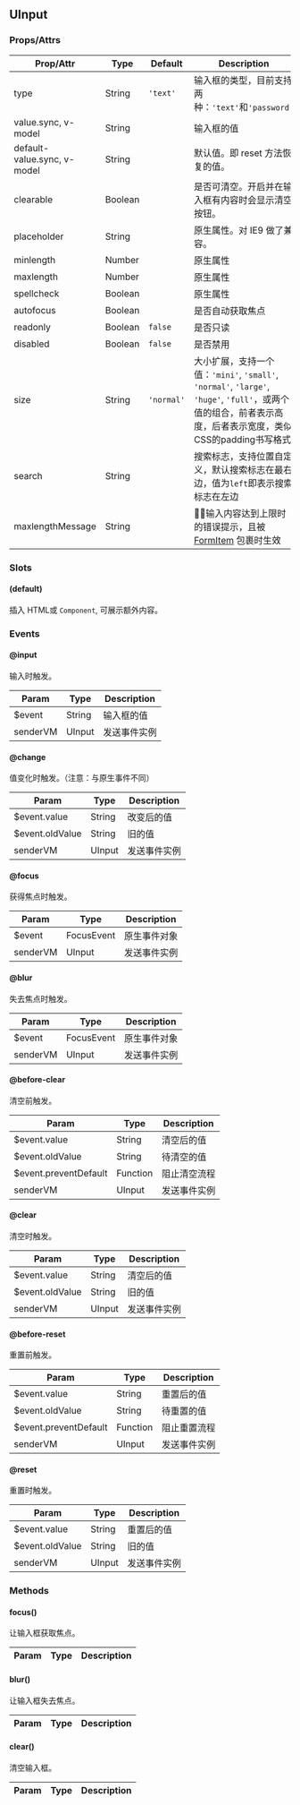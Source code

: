 ## UInput
### Props/Attrs

| Prop/Attr | Type | Default | Description |
| --------- | ---- | ------- | ----------- |
| type | String | `'text'` | 输入框的类型，目前支持两种：`'text'`和`'password'` |
| value.sync, v-model | String | | 输入框的值 |
| default-value.sync, v-model | String | | 默认值。即 reset 方法恢复的值。 |
| clearable | Boolean | | 是否可清空。开启并在输入框有内容时会显示清空按钮。 |
| placeholder | String | | 原生属性。对 IE9 做了兼容。 |
| minlength | Number | | 原生属性 |
| maxlength | Number | | 原生属性 |
| spellcheck | Boolean | | 原生属性 |
| autofocus | Boolean | | 是否自动获取焦点 |
| readonly | Boolean | `false` | 是否只读 |
| disabled | Boolean | `false` | 是否禁用 |
| size | String | `'normal'` | 大小扩展，支持一个值：`'mini'`, `'small'`, `'normal'`, `'large'`, `'huge'`, `'full'`，或两个值的组合，前者表示高度，后者表示宽度，类似CSS的padding书写格式 |
| search | String | | 搜索标志，支持位置自定义，默认搜索标志在最右边，值为`left`即表示搜索标志在左边 |
| maxlengthMessage | String | | 输入内容达到上限时的错误提示，且被 [FormItem](#/components/u-form) 包裹时生效 |

### Slots

#### (default)

插入  HTML或 `Component`, 可展示额外内容。

### Events

#### @input

输入时触发。

| Param | Type | Description |
| ----- | ---- | ----------- |
| $event | String | 输入框的值 |
| senderVM | UInput | 发送事件实例 |

#### @change

值变化时触发。（注意：与原生事件不同）

| Param | Type | Description |
| ----- | ---- | ----------- |
| $event.value | String | 改变后的值 |
| $event.oldValue | String | 旧的值 |
| senderVM | UInput | 发送事件实例 |

#### @focus

获得焦点时触发。

| Param | Type | Description |
| ----- | ---- | ----------- |
| $event | FocusEvent | 原生事件对象 |
| senderVM | UInput | 发送事件实例 |

#### @blur

失去焦点时触发。

| Param | Type | Description |
| ----- | ---- | ----------- |
| $event | FocusEvent | 原生事件对象 |
| senderVM | UInput | 发送事件实例 |

#### @before-clear

清空前触发。

| Param | Type | Description |
| ----- | ---- | ----------- |
| $event.value | String | 清空后的值 |
| $event.oldValue | String | 待清空的值 |
| $event.preventDefault | Function | 阻止清空流程 |
| senderVM | UInput | 发送事件实例 |

#### @clear

清空时触发。

| Param | Type | Description |
| ----- | ---- | ----------- |
| $event.value | String | 清空后的值 |
| $event.oldValue | String | 旧的值 |
| senderVM | UInput | 发送事件实例 |

#### @before-reset

重置前触发。

| Param | Type | Description |
| ----- | ---- | ----------- |
| $event.value | String | 重置后的值 |
| $event.oldValue | String | 待重置的值 |
| $event.preventDefault | Function | 阻止重置流程 |
| senderVM | UInput | 发送事件实例 |

#### @reset

重置时触发。

| Param | Type | Description |
| ----- | ---- | ----------- |
| $event.value | String | 重置后的值 |
| $event.oldValue | String | 旧的值 |
| senderVM | UInput | 发送事件实例 |

### Methods

#### focus()

让输入框获取焦点。

| Param | Type | Description |
| ----- | ---- | ----------- |

#### blur()

让输入框失去焦点。

| Param | Type | Description |
| ----- | ---- | ----------- |

#### clear()

清空输入框。

| Param | Type | Description |
| ----- | ---- | ----------- |
